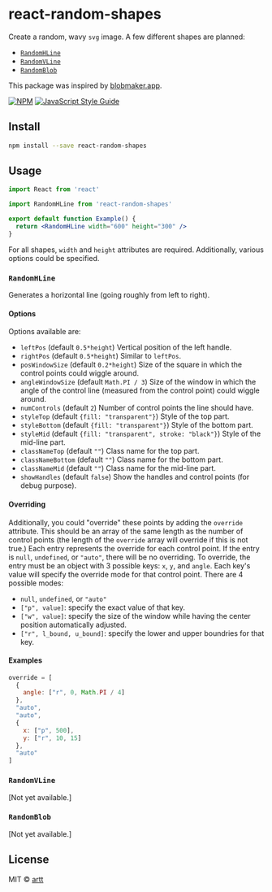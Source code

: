# react-random-shapes

Create a random, wavy `svg` image. A few different shapes are planned:

* [`RandomHLine`](#randomhline)
* [`RandomVLine`](#randomvline)
* [`RandomBlob`](#randomblob)

This package was inspired by [blobmaker.app](https://www.blobmaker.app/).

[![NPM](https://img.shields.io/npm/v/react-random-shapes.svg)](https://www.npmjs.com/package/react-random-shapes) [![JavaScript Style Guide](https://img.shields.io/badge/code_style-standard-brightgreen.svg)](https://standardjs.com)

## Install

```bash
npm install --save react-random-shapes
```

## Usage

```jsx
import React from 'react'

import RandomHLine from 'react-random-shapes'

export default function Example() {
  return <RandomHLine width="600" height="300" />
}
```

For all shapes, `width` and `height` attributes are required. Additionally, various options could be specified.

### `RandomHLine`

Generates a horizontal line (going roughly from left to right).

#### Options

Options available are:

* `leftPos` (default `0.5*height`) Vertical position of the left handle.
* `rightPos` (default `0.5*height`) Similar to `leftPos`.
* `posWindowSize` (default `0.2*height`) Size of the square in which the control points could wiggle around.
* `angleWindowSize` (default `Math.PI / 3`) Size of the window in which the angle of the control line (measured from the control point) could wiggle around.
* `numControls` (default `2`) Number of control points the line should have.
* `styleTop` (default `{fill: "transparent"}`) Style of the top part.
* `styleBottom` (default `{fill: "transparent"}`) Style of the bottom part.
* `styleMid` (default `{fill: "transparent", stroke: "black"}`) Style of the mid-line part.
* `classNameTop` (default `""`) Class name for the top part.
* `classNameBottom` (default `""`) Class name for the bottom part.
* `classNameMid` (default `""`) Class name for the mid-line part.
* `showHandles` (default `false`) Show the handles and control points (for debug purpose).

#### Overriding

Additionally, you could "override" these points by adding the `override` attribute.
This should be an array of the same length as the number of control points (the length of the `override` array will override if this is not true.)
Each entry represents the override for each control point.
If the entry is `null`, `undefined`, or `"auto"`, there will be no overriding.
To override, the entry must be an object with 3 possible keys: `x`, `y`, and `angle`.
Each key's value will specify the override mode for that control point.
There are 4 possible modes:

* `null`, `undefined`, or `"auto"`
* `["p", value]`: specify the exact value of that key.
* `["w", value]`: specify the size of the window while having the center position automatically adjusted.
* `["r", l_bound, u_bound]`: specify the lower and upper boundries for that key.

#### Examples

```js
override = [
  {
    angle: ["r", 0, Math.PI / 4]
  },
  "auto",
  "auto",
  {
    x: ["p", 500],
    y: ["r", 10, 15] 
  },
  "auto"
]
```

### `RandomVLine`

[Not yet available.]

### `RandomBlob`

[Not yet available.]

## License

MIT © [artt](https://github.com/artt)
